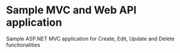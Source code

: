 # Sample MVC and Web API application
Sample ASP.NET MVC application for Create, Edit, Update and Delete functionalities
